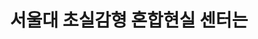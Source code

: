 ---
weight: 20
title: 서울대 초실감형 혼합현실 센터는 
type: landing

sections:
  - block: markdown
    content:
      title: 서울대 초실감형 혼합현실 센터는 
      subtitle: My subtitle
      text:  |-
        **Generated by Wowchemy - the FREE, Hugo-based open source website builder trusted by 500,000+ sites.**

        **Easily build anything with blocks - no-code required!**

        From landing pages, second brains, and courses to academic resumés, conferences, and tech blogs.

        <!--Custom spacing-->
        <div class="mb-3"></div>
        <!--GitHub Button JS-->
        <script async defer src="https://buttons.github.io/buttons.js"></script>        
    design:
      # Choose an optional background color, gradient, image, or video
      background:
        gradient_end: '#1976d2'
        gradient_start: '#004ba0'
        text_color_light: true
    design:
      # See Page Builder docs for all section customization options.
      # Choose how many columns the section has. Valid values: '1' or '2'.
---